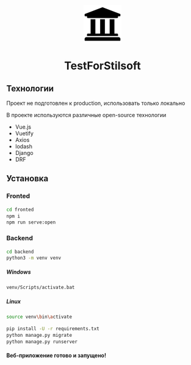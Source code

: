 <p align="center">
  <img src="https://github.com/SalakhievIska/TestForStilsoft/blob/dev/fronted/src/assets/logo.png" alt="Study" width="100" />
</p>

<h1 align="center">TestForStilsoft</h1>

## Технологии

Проект не подготовлен к production, использовать только локально

В проекте используются различные open-source технологии

- Vue.js
- Vuetify
- Axios
- lodash
- Django
- DRF

## Установка

### Fronted

```sh
cd fronted
npm i
npm run serve:open
```

### Backend

```sh
cd backend
python3 -m venv venv
```

##### Windows
```sh
venv/Scripts/activate.bat
```

##### Linux
```sh
source venv\bin\activate
```

```sh
pip install -U -r requirements.txt
python manage.py migrate
python manage.py runserver
```

#### Веб-приложение готово и запущено!
